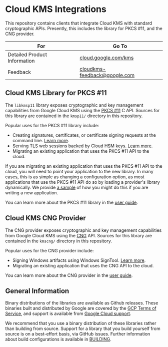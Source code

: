 # Cloud KMS Integrations

This repository contains clients that integrate Cloud KMS with standard
cryptographic APIs. Presently, this includes the library for PKCS #11, and the
CNG provider.

For                          | Go To
---------------------------- | -----
Detailed Product Information | [cloud.google.com/kms](https://cloud.google.com/kms)
Feedback                     | cloudkms-feedback@google.com

## Cloud KMS Library for PKCS #11

The `libkmsp11` library exposes cryptographic and key management capabilities
from Google Cloud KMS using the
[PKCS #11](http://docs.oasis-open.org/pkcs11/pkcs11-base/v2.40/pkcs11-base-v2.40.html)
C API. Sources for this library are contained in the `kmsp11/` directory in this
repository.

Popular uses for the PKCS #11 library include:

* Creating signatures, certificates, or certificate signing requests at the
  command line. [Learn more](kmsp11/docs/openssl_setup.md).
* Serving TLS web sessions backed by Cloud HSM keys.
  [Learn more](kmsp11/docs/apache_ssl_setup.md).
* Migrating an existing application that uses the PKCS #11 API to the cloud.

If you are migrating an existing application that uses the PKCS #11 API to the
cloud, you will need to point your application to the new library. In many
cases, this is as simple as changing a configuration option, as most
applications that use the PKCS #11 API do so by loading a provider's library
dynamically. We provide [a sample](kmsp11/sample/sample.c) of how you might do
this if you are writing a new application.

You can learn more about the PKCS #11 library in the
[user guide](kmsp11/docs/user_guide.md).

## Cloud KMS CNG Provider

The CNG provider exposes cryptographic and key management capabilities
from Google Cloud KMS using the
[CNG](https://learn.microsoft.com/en-us/windows/win32/seccng/cng-portal) API.
Sources for this library are contained in the `kmscng/` directory in this
repository.

Popular uses for the CNG provider include:

* Signing Windows artifacts using Windows SignTool.
  [Learn more](https://cloud.google.com/kms/docs/reference/cng-signtool).
* Migrating an existing application that uses the CNG API to the cloud.

You can learn more about the CNG provider in the
[user guide](kmscng/docs/user_guide.md).

## General Information

Binary distributions of the libraries are available as Github releases. These
binaries built and distributed by Google are covered by the
[GCP Terms of Service](https://cloud.google.com/terms), and support is available
from [Google Cloud support](https://cloud.google.com/support-hub).

We recommend that you use a binary distribution of these libraries rather than
building from source.  Support for a library that you build yourself from source
is on a best-effort basis, via GitHub issues. Further information about
build configurations is available in [BUILDING](BUILDING.md).
